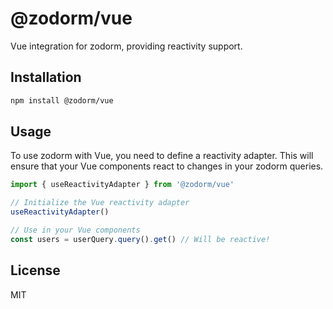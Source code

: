 # @zodorm/vue

Vue integration for zodorm, providing reactivity support.

## Installation

```bash
npm install @zodorm/vue
```

## Usage

To use zodorm with Vue, you need to define a reactivity adapter. This will ensure that your Vue components react to changes in your zodorm queries.

```typescript
import { useReactivityAdapter } from '@zodorm/vue'

// Initialize the Vue reactivity adapter
useReactivityAdapter()

// Use in your Vue components
const users = userQuery.query().get() // Will be reactive!
```

## License

MIT
